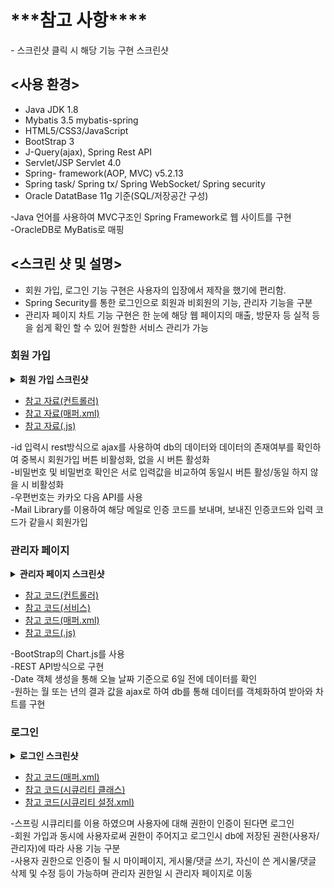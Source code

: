 <h1>***참고 사항****</h1>
- 스크린샷 클릭 시 해당 기능 구현 스크린샷      

## <사용 환경>
- Java JDK 1.8
- Mybatis 3.5 mybatis-spring
- HTML5/CSS3/JavaScript
- BootStrap 3
- J-Query(ajax), Spring Rest API
- Servlet/JSP Servlet 4.0
- Spring- framework(AOP, MVC)  v5.2.13
- Spring task/ Spring tx/ Spring WebSocket/ Spring security
- Oracle DatatBase 11g 기준(SQL/저장공간 구성)

-Java 언어를 사용하여 MVC구조인 Spring Framework로 웹 사이트를 구현   
-OracleDB로  MyBatis로 매핑

## <스크린 샷 및 설명>

- 회원 가입, 로그인 기능 구현은 사용자의 입장에서 제작을 했기에 편리함.
- Spring Security를 통한 로그인으로 회원과 비회원의 기능, 관리자 기능을 구분
- 관리자 페이지 차트 기능 구현은 한 눈에 해당 웹 페이지의 매출, 방문자 등 실적 등을 쉽게 확인 할 수 있어 원할한 서비스 관리가 가능

<h3>회원 가입</h3>
<details close>
  <summary> 
    <b>회원 가입 스크린샷</b><br>
  </summary>
<일치 시>
  
![image](https://user-images.githubusercontent.com/66732896/112922019-b9731f80-9146-11eb-872f-5a310d715ae2.png)

<불일치 시>
![image](https://user-images.githubusercontent.com/66732896/112922086-d4de2a80-9146-11eb-8378-de263423c316.png)

</details>

- <a href="https://github.com/rlawjdgn09/AAA/blob/main/src/main/java/org/spring5/controller/MemberControllerImpl.java">참고 자료(컨트롤러)</a>
- <a href="https://github.com/rlawjdgn09/AAA/blob/main/src/main/resources/org/spring5/mapper/MemberMapper.xml">참고 자료(매퍼.xml)</a>
- <a href="https://github.com/rlawjdgn09/AAA/blob/main/src/main/webapp/resources/closer/member.js">참고 자료(.js)</a>

-id 입력시 rest방식으로 ajax를 사용하여 db의 데이터와 데이터의 존재여부를 확인하여 중복시 회원가입 버튼 비활성화, 없을 시 버튼 활성화   
-비밀번호 및 비밀번호 확인은 서로 입력값을 비교하여 동일시 버튼 활성/동일 하지 않을 시 비활성화   
-우편번호는 카카오 다음 API를 사용   
-Mail Library를 이용하여 해당 메일로 인증 코드를 보내며, 보내진 인증코드와 입력 코드가 같을시 회원가입

<h3>관리자 페이지</h3>
<details close>
  <summary> 
    <b>관리자 페이지 스크린샷</b><br>
  </summary>

<메인 차트 및 일별 상황표>

![mainChart](https://user-images.githubusercontent.com/66732896/112921058-11a92200-9145-11eb-9a70-7602fde512a9.png)

<년/월 차트>
![chart](https://user-images.githubusercontent.com/66732896/112921632-16baa100-9146-11eb-84e7-929b9c3a5fdb.PNG)

</details>

- <a href="https://github.com/rlawjdgn09/AAA/blob/main/src/main/java/org/spring5/controller/AdminControllerImpl.java">참고 코드(컨트롤러)</a>
- <a href="https://github.com/rlawjdgn09/AAA/blob/main/src/main/java/org/spring5/service/AdminServiceImpl.java">참고 코드(서비스)</a>
- <a href="https://github.com/rlawjdgn09/AAA/blob/main/src/main/resources/org/spring5/mapper/AdminMapper.xml">참고 코드(매퍼.xml)</a>
- <a href="https://github.com/rlawjdgn09/AAA/blob/main/src/main/webapp/resources/closer/admin.js">참고 코드(.js)</a>
  
-BootStrap의 Chart.js를 사용   
-REST API방식으로 구현   
-Date 객체 생성을 통해 오늘 날짜 기준으로 6일 전에 데이터를 확인      
-원하는 월 또는 년의 결과 값을 ajax로 하여 db를 통해 데이터를 객체화하여 받아와 차트를 구현

<h3>로그인</h3>
<details close>
  <summary> 
    <b>로그인 스크린샷</b><br>
  </summary>

<권한이 없을 시>

![image](https://user-images.githubusercontent.com/66732896/112922240-18d12f80-9147-11eb-992d-d7f93d0b63c2.png)

<사용자 권한이 있을시>

![image](https://user-images.githubusercontent.com/66732896/112922438-72d1f500-9147-11eb-852d-e1662c52d95c.png)

</details>

- <a href="https://github.com/rlawjdgn09/AAA/blob/main/src/main/resources/org/spring5/mapper/MemberMapper.xml">참고 코드(매퍼.xml)</a>
- <a href="https://github.com/rlawjdgn09/AAA/tree/main/src/main/java/org/spring5/security">참고 코드(시큐리티 클래스)</a>
- <a href="https://github.com/rlawjdgn09/AAA/blob/main/src/main/webapp/WEB-INF/spring/security-context.xml">참고 코드(시큐리티 설정.xml)</a>


-스프링 시큐리티를 이용 하였으며 사용자에 대해 권한이 인증이 된다면 로그인   
-회원 가입과 동시에 사용자로써 권한이 주어지고 로그인시 db에 저장된 권한(사용자/관리자)에 따라 사용 기능 구분   
-사용자 권한으로 인증이 될 시 마이페이지, 게시물/댓글 쓰기, 자신이 쓴 게시물/댓글 삭제 및 수정 등이 가능하며 관리자 권한일 시 관리자 페이지로 이동




